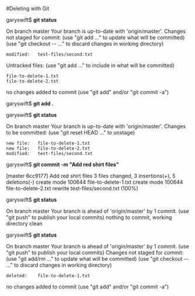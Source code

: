 #Deleting with Git

garyswift$ __git status__

On branch master
Your branch is up-to-date with 'origin/master'.
Changes not staged for commit:
  (use "git add <file>..." to update what will be committed)
  (use "git checkout -- <file>..." to discard changes in working directory)

	modified:   test-files/second.txt

Untracked files:
  (use "git add <file>..." to include in what will be committed)

	file-to-delete-1.txt
	file-to-delete-2.txt

no changes added to commit (use "git add" and/or "git commit -a")


garyswift$ __git add .__

garyswift$ __git status__

On branch master
Your branch is up-to-date with 'origin/master'.
Changes to be committed:
  (use "git reset HEAD <file>..." to unstage)

	new file:   file-to-delete-1.txt
	new file:   file-to-delete-2.txt
	modified:   test-files/second.txt

garyswift$ __git commit -m "Add red shirt files"__

[master 6cc9177] Add red shirt files
 3 files changed, 3 insertions(+), 5 deletions(-)
 create mode 100644 file-to-delete-1.txt
 create mode 100644 file-to-delete-2.txt
 rewrite test-files/second.txt (100%)
 
garyswift$ __git status__

On branch master
Your branch is ahead of 'origin/master' by 1 commit.
  (use "git push" to publish your local commits)
nothing to commit, working directory clean

garyswift$ __git status__

On branch master
Your branch is ahead of 'origin/master' by 1 commit.
  (use "git push" to publish your local commits)
Changes not staged for commit:
  (use "git add/rm <file>..." to update what will be committed)
  (use "git checkout -- <file>..." to discard changes in working directory)

	deleted:    file-to-delete-1.txt

no changes added to commit (use "git add" and/or "git commit -a")


